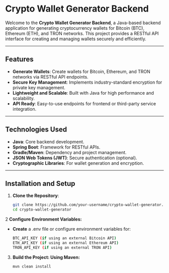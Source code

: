# Crypto Wallet Generator Backend

Welcome to the **Crypto Wallet Generator Backend**, a Java-based backend application for generating cryptocurrency wallets for Bitcoin (BTC), Ethereum (ETH), and TRON networks. This project provides a RESTful API interface for creating and managing wallets securely and efficiently.

---

## Features

- **Generate Wallets**: Create wallets for Bitcoin, Ethereum, and TRON networks via RESTful API endpoints.
- **Secure Key Management**: Implements industry-standard encryption for private key management.
- **Lightweight and Scalable**: Built with Java for high performance and scalability.
- **API Ready**: Easy-to-use endpoints for frontend or third-party service integration.

---

## Technologies Used

- **Java**: Core backend development.
- **Spring Boot**: Framework for RESTful APIs.
- **Gradle/Maven**: Dependency and project management.
- **JSON Web Tokens (JWT)**: Secure authentication (optional).
- **Cryptographic Libraries**: For wallet generation and encryption.

---

## Installation and Setup

1. **Clone the Repository**:
   ```bash
   git clone https://github.com/your-username/crypto-wallet-generator.git
   cd crypto-wallet-generator
2 **Configure Environment Variables:**
   - **Create** a .env file or configure environment variables for:
      ```bash
     BTC_API_KEY (if using an external Bitcoin API)
     ETH_API_KEY (if using an external Ethereum API)
     TRON_API_KEY (if using an external TRON API)
3. **Build the Project: Using Maven:**
    ```bash
    mvn clean install
